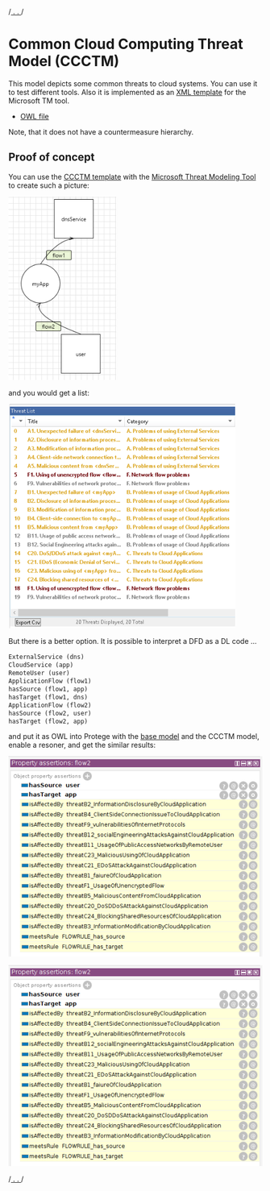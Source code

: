 /[ . . ](../README.md)/

# Common Cloud Computing Threat Model (CCCTM)

This model depicts some common threats to cloud systems.
You can use it to test different tools.
Also it is implemented as an [XML template](https://github.com/nets4geeks/CCCTM_template) for the Microsoft TM tool.

* [OWL file](../OdTMCCCTM.owl)

Note, that it does not have a countermeasure hierarchy.


## Proof of concept

You can use the [CCCTM template](https://github.com/nets4geeks/CCCTM_template/CCCTM_template.tb7) 
with the [Microsoft Threat Modeling Tool](https://aka.ms/threatmodelingtool) to create such a picture:

![ccctm_example](ccctm_example.png)

and you would get a list:

![ccctm_example](ccctm_mtm.png)

But there is a better option. It is possible to interpret a DFD as a DL code ...

```
ExternalService (dns)
CloudService (app)
RemoteUser (user)
ApplicationFlow (flow1)
hasSource (flow1, app)
hasTarget (flow1, dns)
ApplicationFlow (flow2)
hasSource (flow2, user)
hasTarget (flow2, app)
```

and put it as OWL into Protege with the [base model](../OdTMBaseThreatModel.owl) and the CCCTM model,
enable a resoner, and get the similar results:

![ccctm_protege](ccctm_protege.png)

![ccctm_protege1](ccctm_protege1.png)


/[ . . ](../README.md)/

